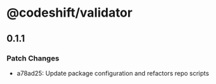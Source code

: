 # @codeshift/validator

## 0.1.1
### Patch Changes

- a78ad25: Update package configuration and refactors repo scripts
